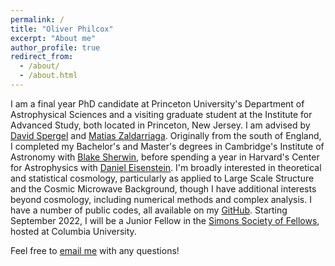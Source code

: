 ```yaml
---
permalink: /
title: "Oliver Philcox"
excerpt: "About me"
author_profile: true
redirect_from:
  - /about/
  - /about.html
---
```


I am a final year PhD candidate at Princeton University's Department of Astrophysical Sciences and a visiting graduate student at the Institute for Advanced Study, both located in Princeton, New Jersey. I am advised by [David Spergel](https://www.simonsfoundation.org/team/david-spergel/) and [Matias Zaldarriaga](https://www.sns.ias.edu/matiasz). Originally from the south of England, I completed my Bachelor's and Master's degrees in Cambridge's Institute of Astronomy with [Blake Sherwin](http://www.damtp.cam.ac.uk/person/bds30), before spending a year in Harvard's Center for Astrophysics with [Daniel Eisenstein](https://astronomy.fas.harvard.edu/people/daniel-eisenstein). I'm broadly interested in theoretical and statistical cosmology, particularly as applied to Large Scale Structure and the Cosmic Microwave Background, though I have additional interests beyond cosmology, including numerical methods and complex analysis. I have a number of public codes, all available on my [GitHub](https://github.com/oliverphilcox). Starting September 2022, I will be a Junior Fellow in the [Simons Society of Fellows](https://www.simonsfoundation.org/simons-society-of-fellows/), hosted at Columbia University. 

Feel free to [email me](mailto:ohep2@cantab.ac.uk) with any questions!
